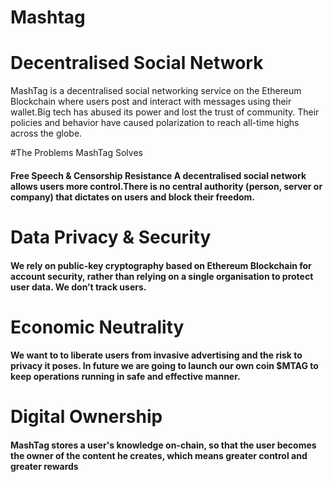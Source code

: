 # Mashtag
# Decentralised Social Network
MashTag is a decentralised social networking service on the Ethereum Blockchain where users post and interact with messages using their wallet.Big tech has abused its power and lost the trust of community. Their policies and behavior have caused polarization to reach all-time highs across the globe.

#The Problems MashTag Solves

<h4>Free Speech & Censorship Resistance
A decentralised social network allows users more control.There is no central authority (person, server or company) that dictates on users and block their freedom.

# Data Privacy & Security
  
 <h4>We rely on public-key cryptography based on Ethereum Blockchain for account security, rather than relying on a single organisation to protect user data. We don’t track users.
    
# Economic Neutrality
    
 <h4>We want to to liberate users from invasive advertising and the risk to privacy it poses. In future we are going to launch our own coin $MTAG to keep operations running in safe and effective manner.
      
# Digital Ownership
      
  <h4>MashTag stores a user's knowledge on-chain, so that the user becomes the owner of the content he creates, which means greater control and greater rewards
